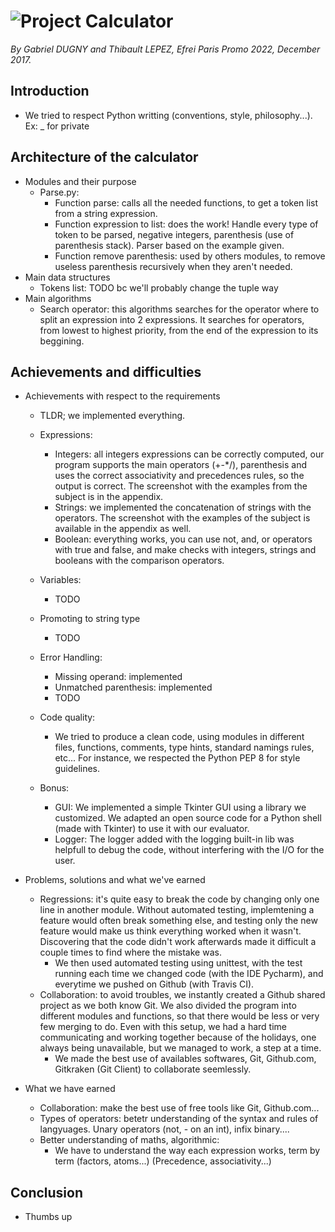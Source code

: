 ![Project Calculator](https://i.imgur.com/VW49Ez0.png)
======================================================
*By Gabriel DUGNY and Thibault LEPEZ, Efrei Paris Promo 2022, December 2017.*

Introduction
------------

- We tried to respect Python writting (conventions, style, philosophy...). Ex: _ for private

Architecture of the calculator
------------------------------

- Modules and their purpose
  - Parse.py:
    - Function parse: calls all the needed functions, to get a token
     list from a string expression.
    - Function expression to list: does the work! Handle every type of
    token to be parsed, negative integers, parenthesis (use of parenthesis stack).
    Parser based on the example given.
    - Function remove parenthesis: used by others modules,
    to remove useless parenthesis recursively when they aren't needed.
- Main data structures
  - Tokens list: TODO bc we'll probably change the tuple way
- Main algorithms
  - Search operator: this algorithms searches for the operator where to split
  an expression into 2 expressions. It searches for operators, from lowest to highest priority,
  from the end of the expression to its beggining.

Achievements and difficulties
-----------------------------

- Achievements with respect to the requirements

  - TLDR; we implemented everything.

  - Expressions:
    - Integers: all integers expressions can be correctly computed, our program supports the main operators (+-*/), parenthesis and uses the correct associativity and precedences rules, so the output is correct. The screenshot with the examples from the subject is in the appendix.
    - Strings: we implemented the concatenation of strings with the operators. The screenshot with the examples of the subject is available in the appendix as well.
    - Boolean: everything works, you can use not, and, or operators with true and false, and make checks with integers, strings and booleans with the comparison operators.

  - Variables:
    - TODO

  - Promoting to string type
    - TODO

  - Error Handling:
    - Missing operand: implemented
    - Unmatched parenthesis: implemented
    - TODO

  - Code quality:
    - We tried to produce a clean code, using modules in different files, functions, comments, type hints, standard namings rules, etc... For instance, we respected the Python PEP 8 for style guidelines.

  - Bonus:
    - GUI: We implemented a simple Tkinter GUI using a library we customized. We adapted an open source code for a Python shell (made with Tkinter) to use it with our evaluator.
    - Logger: The logger added with the logging built-in lib was helpfull to debug the code, without interfering with the I/O for the user.

- Problems, solutions and what we've earned
  - Regressions: it's quite easy to break the code by changing only one line in another module. Without automated testing, implemtening a feature would often break something else, and testing only the new feature would make us think everything worked when it wasn't. Discovering that the code didn't work afterwards made it difficult a couple times to find where the mistake was.
    - We then used automated testing using unittest, with the test running each time we changed code (with the IDE Pycharm), and everytime we pushed on Github (with Travis CI).
  - Collaboration: to avoid troubles, we instantly created a Github shared project as we both know Git. We also divided the program into different modules and functions, so that there would be less or very few merging to do. Even with this setup, we had a hard time communicating and working together because of the holidays, one always being unavailable, but we managed to work, a step at a time.
    - We made the best use of availables softwares, Git, Github.com, Gitkraken (Git Client) to collaborate seemlessly.


- What we have earned
  - Collaboration: make the best use of free tools like Git, Github.com...
  - Types of operators: betetr understanding of the syntax and rules of langyuages.
  Unary operators (not, - on an int), infix binary....
  - Better understanding of maths, algorithmic:
    - We have to understand the way each expression works, term by term (factors, atoms...)
   (Precedence, associativity...)

Conclusion
----------

- Thumbs up